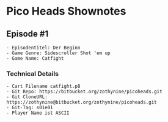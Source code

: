 #   Pico Heads Shownotes

##  Episode #1

    - Episodentitel: Der Beginn
    - Game Genre: Sidescroller Shot 'em up
    - Game Name: Catfight

### Technical Details

    - Cart Filename catfight.p8
    - Git Repo: https://bitbucket.org/zothynine/picoheads.git
    - Git CloneURL: https://zothynine@bitbucket.org/zothynine/picoheads.git
    - Git-Tag: s01e01
    - Player Name ist ASCII

